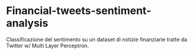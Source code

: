 # Financial-tweets-sentiment-analysis
 Classificazione del sentimento su un dataset di notizie finanziarie tratte da Twitter w/ Multi Layer Perceptron.
